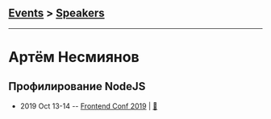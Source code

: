 ## [Events](../README.md) > [Speakers](../speakers.md)
---

# Артём Несмиянов

## Профилирование NodeJS
- 2019 Oct 13-14 -- [Frontend Conf 2019](https://www.youtube.com/watch?v=EFMWbb-NpCc)  | [:notebook:](https://drive.google.com/file/d/1hlSW6HHYqbtJ2BMOZtxA2oPMUTjrO29B)  
